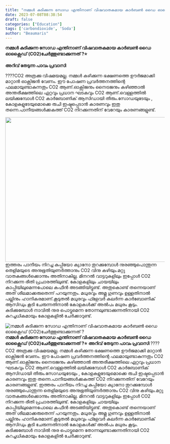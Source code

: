 ```yaml
---
title: "നമ്മൾ കുടിക്കുന്ന സോഡ എന്തിനാണ് വിഷവാതകമായ കാർബൺ ഡൈ ഓക്സൈഡ് (CO2)ചേർത്തുണ്ടാക്കുന്നത് ?"
date: 2023-07-08T08:38:54
draft: false
categories: ["Education"]
tags: ['carbondioxide', 'Soda']
author: "Beaumaris"
---
```


<strong>നമ്മൾ കുടിക്കുന്ന സോഡ എന്തിനാണ് വിഷവാതകമായ കാർബൺ ഡൈ ഓക്സൈഡ് (CO2)ചേർത്തുണ്ടാക്കുന്നത് ?⭐</strong>

<strong>അറിവ് തേടുന്ന പാവം പ്രവാസി</strong>

????CO2 അത്രക്കു വിഷമയമല്ല. നമ്മൾ കഴിക്കുന്ന ഭക്ഷണത്തെ ഊർജമാക്കി മാറ്റാൻ ഓക്സിജൻ വേണം. ഈ പോഷണ പ്രവർത്തനത്തിന്റെ ഫലമായുണ്ടാകുന്നതും CO2 ആണ്.ഓക്സിജനും നൈട്രജനും കഴിഞ്ഞാൽ അന്തരീക്ഷത്തിലെ ഏറ്റവും പ്രധാന ഘടകവും CO2 ആണ്.വെള്ളത്തിൽ ലയിക്കുമ്പോൾ CO2 കാർബോണിക് ആസിഡായി തീരും.സോഡയുടേയും , കോളകളുടേയുമൊക്കെ രുചി ഇഷ്ടപ്പെടാൻ കാരണവും ഇതു തന്നെ.പാനീയങ്ങൾക്കകത്ത് CO2 നിറക്കുന്നതിന് വേറേയും കാരണങ്ങളുണ്ട്.

<a href="https://cdn.boolokam.com/articles/2023/07/qqdddd-1.jpg"><img class="size-full wp-image-402340 aligncenter" src="https://cdn.boolokam.com/articles/2023/07/qqdddd-1.jpg" alt="" width="720" height="458" /></a>ഇത്തരം പാനീയം നിറച്ച കുപ്പിയോ ക്യാനോ തുറക്കുമ്പോൾ നുരഞ്ഞുപൊന്തുന്ന തെളിമയുടെ അനുഭൂതിയുണർത്താനും CO2 വിനു കഴിയും.മറ്റു വാതകങ്ങൾക്കൊന്നും അതിനാകില്ല. മിനറൽ വാട്ടറുകളിലും ഇപ്പോൾ CO2 നിറക്കുന്ന രീതി പ്രചാരത്തിലുണ്ട്. കോളകളിലും ചായയിലും കാപ്പിയിലുമെന്നപോലെ കഫീൻ അടങ്ങിയിട്ടുണ്ട്. അതുകൊണ്ട് തന്നെയാണ് അത് ശീലമാക്കരുതെന്ന് പറയുന്നതും. മധുരവും അമ്ല ഗുണവും ഉള്ളതിനാൽ പല്ലിനും ഹാനികരമാണ്.കൂടുതൽ മധുരവും ഫ്ളേവർ കലർന്ന കാർബോണിക് ആസിഡും കൂടി ചേരുന്നതിനാൽ കോളകൾക്ക് അൽപം മധുരം കൂടും. കുടിക്കുബോൾ നാവിൽ നുര പൊട്ടുമെന്ന തോന്നലുണ്ടാക്കുന്നതിനായി CO2 കുറച്ചധികമായും കോളകളിൽ ചേർക്കാറുണ്ട്.


![നമ്മൾ കുടിക്കുന്ന സോഡ എന്തിനാണ് വിഷവാതകമായ കാർബൺ ഡൈ ഓക്സൈഡ് (CO2)ചേർത്തുണ്ടാക്കുന്നത് ?](https://cdn.boolokam.com/articles/2023/07/qqdddd-1.jpg)**നമ്മൾ കുടിക്കുന്ന സോഡ എന്തിനാണ് വിഷവാതകമായ കാർബൺ ഡൈ ഓക്സൈഡ് (CO2)ചേർത്തുണ്ടാക്കുന്നത് ?⭐** **അറിവ് തേടുന്ന പാവം പ്രവാസി** ????CO2 അത്രക്കു വിഷമയമല്ല. നമ്മൾ കഴിക്കുന്ന ഭക്ഷണത്തെ ഊർജമാക്കി മാറ്റാൻ ഓക്സിജൻ വേണം. ഈ പോഷണ പ്രവർത്തനത്തിന്റെ ഫലമായുണ്ടാകുന്നതും CO2 ആണ്.ഓക്സിജനും നൈട്രജനും കഴിഞ്ഞാൽ അന്തരീക്ഷത്തിലെ ഏറ്റവും പ്രധാന ഘടകവും CO2 ആണ്.വെള്ളത്തിൽ ലയിക്കുമ്പോൾ CO2 കാർബോണിക് ആസിഡായി തീരും.സോഡയുടേയും , കോളകളുടേയുമൊക്കെ രുചി ഇഷ്ടപ്പെടാൻ കാരണവും ഇതു തന്നെ.പാനീയങ്ങൾക്കകത്ത് CO2 നിറക്കുന്നതിന് വേറേയും കാരണങ്ങളുണ്ട്. [](https://cdn.boolokam.com/articles/2023/07/qqdddd-1.jpg)ഇത്തരം പാനീയം നിറച്ച കുപ്പിയോ ക്യാനോ തുറക്കുമ്പോൾ നുരഞ്ഞുപൊന്തുന്ന തെളിമയുടെ അനുഭൂതിയുണർത്താനും CO2 വിനു കഴിയും.മറ്റു വാതകങ്ങൾക്കൊന്നും അതിനാകില്ല. മിനറൽ വാട്ടറുകളിലും ഇപ്പോൾ CO2 നിറക്കുന്ന രീതി പ്രചാരത്തിലുണ്ട്. കോളകളിലും ചായയിലും കാപ്പിയിലുമെന്നപോലെ കഫീൻ അടങ്ങിയിട്ടുണ്ട്. അതുകൊണ്ട് തന്നെയാണ് അത് ശീലമാക്കരുതെന്ന് പറയുന്നതും. മധുരവും അമ്ല ഗുണവും ഉള്ളതിനാൽ പല്ലിനും ഹാനികരമാണ്.കൂടുതൽ മധുരവും ഫ്ളേവർ കലർന്ന കാർബോണിക് ആസിഡും കൂടി ചേരുന്നതിനാൽ കോളകൾക്ക് അൽപം മധുരം കൂടും. കുടിക്കുബോൾ നാവിൽ നുര പൊട്ടുമെന്ന തോന്നലുണ്ടാക്കുന്നതിനായി CO2 കുറച്ചധികമായും കോളകളിൽ ചേർക്കാറുണ്ട്.
